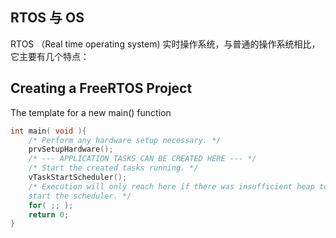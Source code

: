 ## RTOS 与 OS

RTOS （Real time operating system) 实时操作系统，与普通的操作系统相比，它主要有几个特点：


## Creating a FreeRTOS Project

The template for a new main() function

```c
int main( void ){
	/* Perform any hardware setup necessary. */
	prvSetupHardware();
	/* --- APPLICATION TASKS CAN BE CREATED HERE --- */
	/* Start the created tasks running. */
	vTaskStartScheduler();
	/* Execution will only reach here if there was insufficient heap to
	start the scheduler. */
	for( ;; );
	return 0;
}
```




